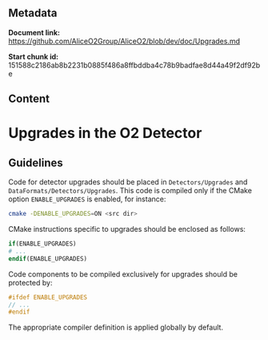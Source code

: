 ## Metadata

**Document link:** https://github.com/AliceO2Group/AliceO2/blob/dev/doc/Upgrades.md

**Start chunk id:** 151588c2186ab8b2231b0885f486a8ffbddba4c78b9badfae8d44a49f2df92be

## Content

<!-- doxy
\page refdocUpgrades Upgrades
/doxy -->

# Upgrades in the O2 Detector

## Guidelines

Code for detector upgrades should be placed in `Detectors/Upgrades` and
`DataFormats/Detectors/Upgrades`. This code is compiled only if the CMake option
`ENABLE_UPGRADES` is enabled, for instance:
```sh
cmake -DENABLE_UPGRADES=ON <src dir>
```
CMake instructions specific to upgrades should be enclosed as follows:
```cmake
if(ENABLE_UPGRADES)
# ...
endif(ENABLE_UPGRADES)
```
Code components to be compiled exclusively for upgrades should be protected by:
```c++
#ifdef ENABLE_UPGRADES
// ...
#endif
```
The appropriate compiler definition is applied globally by default.
